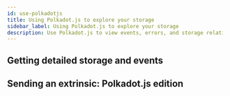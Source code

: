 ```yaml
---
id: use-polkadotjs
title: Using Polkadot.js to explore your storage
sidebar_label: Using Polkadot.js to explore your storage
description: Use Polkadot.js to view events, errors, and storage relating to your node and pallet.
---
```



## Getting detailed storage and events

## Sending an extrinsic: Polkadot.js edition